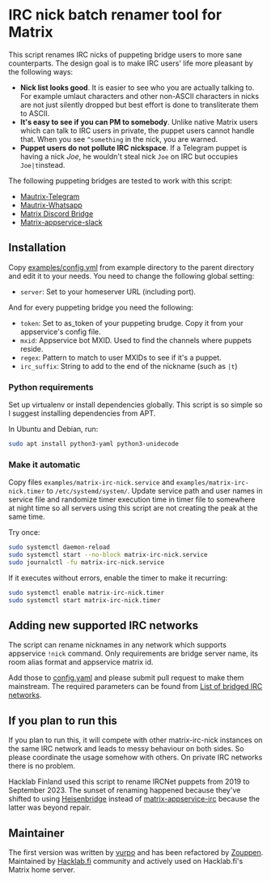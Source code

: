 # IRC nick batch renamer tool for Matrix

This script renames IRC nicks of puppeting bridge users to more sane
counterparts. The design goal is to make IRC users' life more pleasant by
the following ways:

* **Nick list looks good**. It is easier to see who you are actually talking to. For example umlaut characters and other non-ASCII characters in nicks are not just silently dropped but best effort is done to transliterate them to ASCII.
* **It's easy to see if you can PM to somebody**. Unlike native Matrix users which can talk to IRC users in private, the puppet users cannot handle that. When you see `^something` in the nick, you are warned.
* **Puppet users do not pollute IRC nickspace**. If a Telegram puppet is having a nick *Joe*, he wouldn't steal nick `Joe` on IRC but occupies `Joe|t`instead.

The following puppeting bridges are tested to work with this script:
* [Mautrix-Telegram](https://github.com/tulir/mautrix-telegram)
* [Mautrix-Whatsapp](https://github.com/tulir/mautrix-whatsapp)
* [Matrix Discord Bridge](https://github.com/Half-Shot/matrix-appservice-discord)
* [Matrix-appservice-slack](https://github.com/matrix-org/matrix-appservice-slack)

## Installation

Copy [examples/config.yml](examples/config.yml) from example directory
to the parent directory and edit it to your needs. You need to change
the following global setting:

* `server`: Set to your homeserver URL (including port).

And for every puppeting bridge you need the following:

* `token`: Set to as_token of your puppeting brudge. Copy it
  from your appservice's config file.
* `mxid`: Appservice bot MXID. Used to find the channels where puppets reside.
* `regex`: Pattern to match to user MXIDs to see if it's a puppet.
* `irc_suffix`: String to add to the end of the nickname (such as `|t`)

### Python requirements

Set up virtualenv or install dependencies globally. This script is so
simple so I suggest installing dependencies from APT.

In Ubuntu and Debian, run:

```sh
sudo apt install python3-yaml python3-unidecode
```

### Make it automatic

Copy files `examples/matrix-irc-nick.service` and
`examples/matrix-irc-nick.timer` to `/etc/systemd/system/`. Update
service path and user names in service file and randomize timer
execution time in timer file to somewhere at night time so all servers
using this script are not creating the peak at the same time.

Try once:

```sh
sudo systemctl daemon-reload
sudo systemctl start --no-block matrix-irc-nick.service
sudo journalctl -fu matrix-irc-nick.service
```

If it executes without errors, enable the timer to make it recurring:

```sh
sudo systemctl enable matrix-irc-nick.timer
sudo systemctl start matrix-irc-nick.timer
```

## Adding new supported IRC networks

The script can rename nicknames in any network which supports
appservice `!nick` command. Only requirements are bridge server name,
its room alias format and appservice matrix id.

Add those to [config.yaml](examples/config.yaml) and please submit pull request to make them
mainstream. The required parameters can be found from
[List of bridged IRC networks](https://github.com/matrix-org/matrix-appservice-irc/wiki/Bridged-IRC-networks).

## If you plan to run this

If you plan to run this, it will compete with other matrix-irc-nick instances
on the same IRC network and leads to messy behaviour on both sides. So please coordinate the usage somehow with others. On private
IRC networks there is no problem.

Hacklab Finland used this script to rename IRCNet puppets from 2019 to September 2023.
The sunset of renaming happened because they've shifted to using
[Heisenbridge](https://github.com/hifi/heisenbridge) instead of
[matrix-appservice-irc](https://github.com/matrix-org/matrix-appservice-irc)
because the latter was beyond repair.

## Maintainer

The first version was written by [vurpo](https://github.com/vurpo) and
has been refactored by [Zouppen](https://github.com/zouppen/). Maintained by
[Hacklab.fi](https://hacklab.fi/) community and actively used on
Hacklab.fi's Matrix home server.
